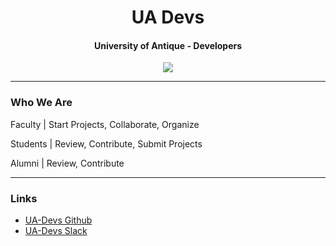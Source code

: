 <div style="text-align: center">
  <h1>UA Devs</h1>
  <h4>University of Antique - Developers</h4>
  <img src="https://avatars3.githubusercontent.com/u/19463366?s=200&v=4" />
</div>

___
### Who We Are
Faculty | Start Projects, Collaborate, Organize

Students | Review, Contribute, Submit Projects

Alumni | Review, Contribute

___
### Links

* [UA-Devs Github](https://github.com/ua-devs "Homepage")
* [UA-Devs Slack](https://ua-devs.slack.com/ "Slack")
